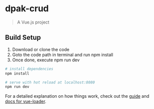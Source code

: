 # dpak-crud

> A Vue.js project

## Build Setup

1. Download or clone the code
2. Goto the code path in terminal and run npm install
3. Once done, execute npm run dev
``` bash
# install dependencies
npm install

# serve with hot reload at localhost:8080
npm run dev

```

For a detailed explanation on how things work, check out the [guide](http://vuejs-templates.github.io/webpack/) and [docs for vue-loader](http://vuejs.github.io/vue-loader).

